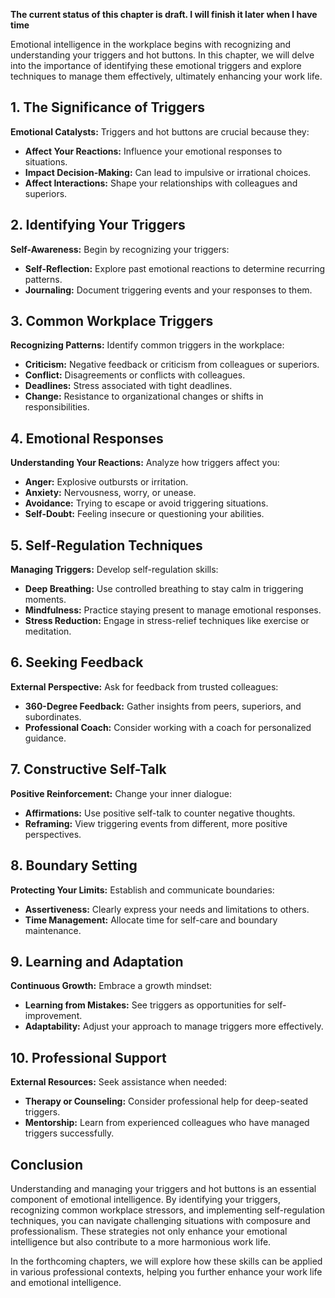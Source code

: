 **The current status of this chapter is draft. I will finish it later when I have time**

Emotional intelligence in the workplace begins with recognizing and understanding your triggers and hot buttons. In this chapter, we will delve into the importance of identifying these emotional triggers and explore techniques to manage them effectively, ultimately enhancing your work life.

**1. The Significance of Triggers**
-----------------------------------

**Emotional Catalysts:** Triggers and hot buttons are crucial because they:

* **Affect Your Reactions:** Influence your emotional responses to situations.
* **Impact Decision-Making:** Can lead to impulsive or irrational choices.
* **Affect Interactions:** Shape your relationships with colleagues and superiors.

**2. Identifying Your Triggers**
--------------------------------

**Self-Awareness:** Begin by recognizing your triggers:

* **Self-Reflection:** Explore past emotional reactions to determine recurring patterns.
* **Journaling:** Document triggering events and your responses to them.

**3. Common Workplace Triggers**
--------------------------------

**Recognizing Patterns:** Identify common triggers in the workplace:

* **Criticism:** Negative feedback or criticism from colleagues or superiors.
* **Conflict:** Disagreements or conflicts with colleagues.
* **Deadlines:** Stress associated with tight deadlines.
* **Change:** Resistance to organizational changes or shifts in responsibilities.

**4. Emotional Responses**
--------------------------

**Understanding Your Reactions:** Analyze how triggers affect you:

* **Anger:** Explosive outbursts or irritation.
* **Anxiety:** Nervousness, worry, or unease.
* **Avoidance:** Trying to escape or avoid triggering situations.
* **Self-Doubt:** Feeling insecure or questioning your abilities.

**5. Self-Regulation Techniques**
---------------------------------

**Managing Triggers:** Develop self-regulation skills:

* **Deep Breathing:** Use controlled breathing to stay calm in triggering moments.
* **Mindfulness:** Practice staying present to manage emotional responses.
* **Stress Reduction:** Engage in stress-relief techniques like exercise or meditation.

**6. Seeking Feedback**
-----------------------

**External Perspective:** Ask for feedback from trusted colleagues:

* **360-Degree Feedback:** Gather insights from peers, superiors, and subordinates.
* **Professional Coach:** Consider working with a coach for personalized guidance.

**7. Constructive Self-Talk**
-----------------------------

**Positive Reinforcement:** Change your inner dialogue:

* **Affirmations:** Use positive self-talk to counter negative thoughts.
* **Reframing:** View triggering events from different, more positive perspectives.

**8. Boundary Setting**
-----------------------

**Protecting Your Limits:** Establish and communicate boundaries:

* **Assertiveness:** Clearly express your needs and limitations to others.
* **Time Management:** Allocate time for self-care and boundary maintenance.

**9. Learning and Adaptation**
------------------------------

**Continuous Growth:** Embrace a growth mindset:

* **Learning from Mistakes:** See triggers as opportunities for self-improvement.
* **Adaptability:** Adjust your approach to manage triggers more effectively.

**10. Professional Support**
----------------------------

**External Resources:** Seek assistance when needed:

* **Therapy or Counseling:** Consider professional help for deep-seated triggers.
* **Mentorship:** Learn from experienced colleagues who have managed triggers successfully.

**Conclusion**
--------------

Understanding and managing your triggers and hot buttons is an essential component of emotional intelligence. By identifying your triggers, recognizing common workplace stressors, and implementing self-regulation techniques, you can navigate challenging situations with composure and professionalism. These strategies not only enhance your emotional intelligence but also contribute to a more harmonious work life.

In the forthcoming chapters, we will explore how these skills can be applied in various professional contexts, helping you further enhance your work life and emotional intelligence.
